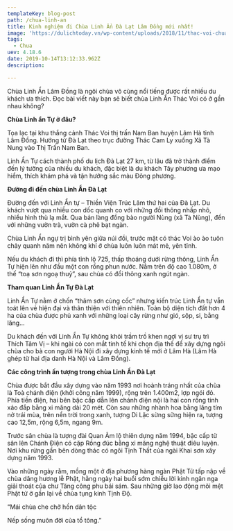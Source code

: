 ```yaml
---
templateKey: blog-post
path: /chua-linh-an
title: Kinh nghiệm đi Chùa Linh Ẩn Đà Lạt Lâm Đồng mới nhất!
image: 'https://dulichtoday.vn/wp-content/uploads/2018/11/thac-voi-chua-linh-an.jpg' 
tags:
  - Chua
uev: 4.18.6
date: 2019-10-14T13:12:33.962Z
description:

---
```


Chùa Linh Ẩn Lâm Đồng là ngôi chùa vô cùng nổi tiếng được rất nhiều du khách ưa thích. Đọc bài viết này bạn sẽ biết chùa Linh Ẩn Thác Voi có ở gần nhau không?


**Chùa Linh ẩn Tự ở đâu?**

Tọa lạc tại khu thắng cảnh Thác Voi thị trấn Nam Ban huyện Lâm Hà tỉnh Lâm Đồng. Hướng từ Đà Lạt theo trục đường Thác Cam Ly xuống Xã Tà Nung vào Thị Trấn Nam Ban.

 
Linh Ẩn Tự cách thành phố du lịch Đà Lạt 27 km, từ lâu đã trở thành điểm đến lý tưởng của nhiều du khách, đặc biệt là du khách Tây phương ưa mạo hiểm, thích khám phá và tận hưởng sắc màu Đông phương.


**Đường đi đến chùa Linh Ẩn Đà Lạt**

Đường đến với Linh Ẩn tự – Thiền Viện Trúc Lâm thứ hai của Đà Lạt. Du khách vượt qua nhiều con dốc quanh co với những đồi thông nhấp nhô, nhiều hình thù lạ mắt. Qua bản làng đồng bào người Nùng (xã Tà Nùng), đến với những vườn trà, vườn cà phê bạt ngàn.

Chùa Linh Ẩn ngự trị bình yên giữa núi đồi, trước mặt có thác Voi ào ào tuôn chảy quanh năm nên không khí ở chùa luôn luôn mát mẻ, yên tĩnh.

Nếu du khách đi thì phía  tỉnh lộ 725, thấp thoáng dưới rừng thông, Linh Ẩn Tự hiện lên như đầu một con rồng phun nước. Nằm trên độ cao 1.080m, ở thế “toạ sơn ngoạ thuỷ”, sau chùa có đồi thông xanh ngút ngàn.

**Tham quan Linh Ẩn Tự Đà Lạt**

Linh Ẩn Tự nằm ở chốn “thâm sơn cùng cốc” nhưng kiến trúc Linh Ẩn tự vẫn toát lên vẻ hiện đại và thân thiện với thiên nhiên. Toàn bộ diện tích đất hơn 4 ha của chùa được phủ xanh với những loại cây rừng như gió, sộp, si, bằng lăng…

Du khách đến với Linh Ẩn Tự không khỏi trầm trồ khen ngợi vị sư trụ trì Thích Tâm Vị – khi ngài có con mắt tinh tế khi chọn địa thế để xây dựng ngôi chùa cho bà con người Hà Nội đi xây dựng kinh tế mới ở Lâm Hà (Lâm Hà ghép từ hai địa danh Hà Nội và Lâm Đồng).

**Các công trình ấn tượng trong chùa Linh Ẩn Đà Lạt**

Chùa được bắt đầu xây dựng vào năm 1993 nơi hoành tráng nhất của chùa là Toà chánh điện (khởi công năm 1999), rộng trên 1.400m2, lợp ngói đỏ. Phía tiền điện, hai bên bậc cấp dẫn lên chánh điện nội là hai con rồng tinh xảo đắp bằng xi măng dài 20 mét. Còn sau những nhành hoa bằng lăng tím nở trái mùa, trên nền trời trong xanh, tượng Di Lặc sừng sững hiện ra, tượng cao 12,5m, rộng 6,5m, ngang 9m.

Trước sân chùa là tượng đài Quan Âm lộ thiên dựng năm 1994, bậc cấp từ sân lên Chánh Điện có cặp Rồng đúc bằng xi măng nghệ thuật điêu luyện. Nơi khu rừng gần bên dòng thác có ngôi Tịnh Thất của ngài Khai sơn xây dựng năm 1993.

Vào những ngày rằm, mồng một ở địa phương hàng ngàn Phật Tử tấp nập về chùa dâng hương lễ Phật, hằng ngày hai buổi sớm chiều lời kinh ngân nga giải thoát của chư Tăng công phu bái sám. Sau những giờ lao động mõi mệt Phật tử ở gần lại về chùa tụng kinh Tịnh Độ.

“Mái chùa che chở hồn dân tộc

 Nếp sống muôn đời của tổ tông.”